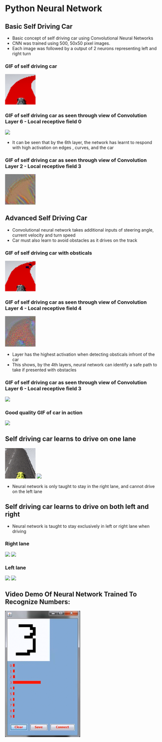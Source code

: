 # Python Neural Network

## Basic Self Driving Car 
- Basic concept of self driving car using Convolutional Neural Networks 
- CNN was trained using 500, 50x50 pixel images. 
- Each image was followed by a output of 2 neurons representing left and right turn 

### GIF of self driving car
![](https://github.com/InderPabla/PythonNeuralNetwork/blob/master/Images/3.gif)

### GIF of self driving car as seen through view of Convolution Layer 6 - Local receptive field 0
![](https://github.com/InderPabla/PythonNeuralNetwork/blob/master/Images/2.gif)
- It can be seen that by the 6th layer, the network has learnt to respond with high activation on edges , curves, and the car

### GIF of self driving car as seen through view of Convolution Layer 2 - Local receptive field 3
![](https://github.com/InderPabla/PythonNeuralNetwork/blob/master/Images/4.gif)

## Advanced Self Driving Car 
- Convolutional neural network takes additional inputs of steering angle, current velocity and turn speed 
- Car must also learn to avoid obstacles as it drives on the track

### GIF of self driving car with obsticals 
![](https://github.com/InderPabla/PythonNeuralNetwork/blob/master/Images/7.gif)

### GIF of self driving car as seen through view of Convolution Layer 4 - Local receptive field 4
![](https://github.com/InderPabla/PythonNeuralNetwork/blob/master/Images/8.gif)
- Layer has the highest activation when detecting obsticals infront of the car 
- This shows, by the 4th layers, neural network can identify a safe path to take if presented with obstacles 

### GIF of self driving car as seen through view of Convolution Layer 6 - Local receptive field 3
![](https://github.com/InderPabla/PythonNeuralNetwork/blob/master/Images/6.gif)

### Good quality GIF of car in action
![](https://github.com/InderPabla/PythonNeuralNetwork/blob/master/Images/5.gif)

## Self driving car learns to drive on one lane
![](https://github.com/InderPabla/PythonNeuralNetwork/blob/master/Images/10.gif)
![](https://github.com/InderPabla/PythonNeuralNetwork/blob/master/Images/9.gif)
- Neural network is only taught to stay in the right lane, and cannot drive on the left lane

## Self driving car learns to drive on both left and right
- Neural network is taught to stay exclusively in left or right lane when driving

### Right lane
![](https://github.com/InderPabla/PythonNeuralNetwork/blob/master/Images/11.gif)
![](https://github.com/InderPabla/PythonNeuralNetwork/blob/master/Images/12.gif)

### Left lane
![](https://github.com/InderPabla/PythonNeuralNetwork/blob/master/Images/13.gif)
![](https://github.com/InderPabla/PythonNeuralNetwork/blob/master/Images/14.gif)

## Video Demo Of Neural Network Trained To Recognize Numbers:
[![ScreenShot](https://github.com/InderPabla/PythonNeuralNetwork/blob/master/Images/1.PNG)](http://youtu.be/yt6k5CD7e6M)


